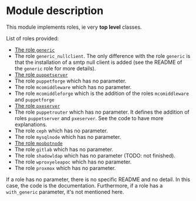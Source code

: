 # Module description

This module implements roles, ie very **top level** classes.

List of roles provided:

* [The role `generic`](README-generic.md)
* The role `generic_nullclient`. The only difference with
  the role `generic` is that the installation of a smtp
  null client is added (see the README of the `generic`
  role for more details).
* [The role `puppetserver`](README-puppetserver.md)
* The role `puppetforge` which has no parameter.
* The role `mcomiddleware` which has no parameter.
* The role `mcomiddleforge` which is the addition of the
  roles `mcomiddleware` and `puppetforge`
* [The role `pxeserver`](README-pxeserver.md)
* The role `puppetrouter` which has no parameter. It defines
  the addition of roles `puppetserver` and `pxeserver`. See
  the code to have more explanations.
* The role `ceph` which has no parameter.
* The role `mysqlnode` which has no parameter.
* [The role `moobotnode`](README-moobotnode.md)
* The role `gitlab` which has no parameter.
* The role `shadowldap` which has no parameter (TODO: not finished).
* The role `wproxyeleapoc` which has no parameter.
* The role `proxmox` which has no parameter.

If a role has no parameter, there is no specific README and
no detail. In this case, the code is the documentation.
Furthermore, if a role has a `with_generic` parameter, it's
not mentioned here.


